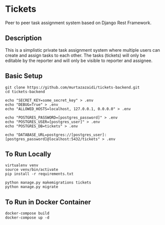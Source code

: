 # Tickets
Peer to peer task assignment system based on Django Rest Framework.

## Description
This is a simplistic private task assignment system where multiple users can create and assign tasks to each other. The tasks (tickets) will only be editable by the reporter and will only be visible to reporter and assignee.

## Basic Setup
```
git clone https://github.com/murtazazaidi/tickets-backend.git
cd tickets-backend

echo "SECRET_KEY=some_secret_key" > .env
echo "DEBUG=True" > .env
echo "ALLOWED_HOSTS=localhost, 127.0.0.1, 0.0.0.0" > .env

echo "POSTGRES_PASSWORD=[postgres_password]" > .env
echo "POSTGRES_USER=[postgres_user]" > .env
echo "POSTGRES_DB=tickets" > .env

echo "DATABASE_URL=postgres://[postgres_user]:[postgres_password]@localhost:5432/tickets" > .env
```

## To Run Locally
```
virtualenv venv
source venv/bin/activate
pip install -r requirements.txt

python manage.py makemigrations tickets
python manage.py migrate
```

## To Run in Docker Container
```
docker-compose build
docker-compose up -d
```
